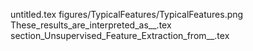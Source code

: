 untitled.tex
figures/TypicalFeatures/TypicalFeatures.png
These_results_are_interpreted_as__.tex
section_Unsupervised_Feature_Extraction_from__.tex
